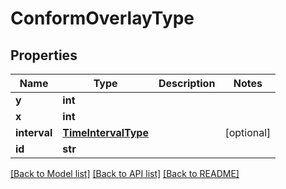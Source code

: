 # ConformOverlayType

## Properties
Name | Type | Description | Notes
------------ | ------------- | ------------- | -------------
**y** | **int** |  | 
**x** | **int** |  | 
**interval** | [**TimeIntervalType**](TimeIntervalType.md) |  | [optional] 
**id** | **str** |  | 

[[Back to Model list]](../README.md#documentation-for-models) [[Back to API list]](../README.md#documentation-for-api-endpoints) [[Back to README]](../README.md)



